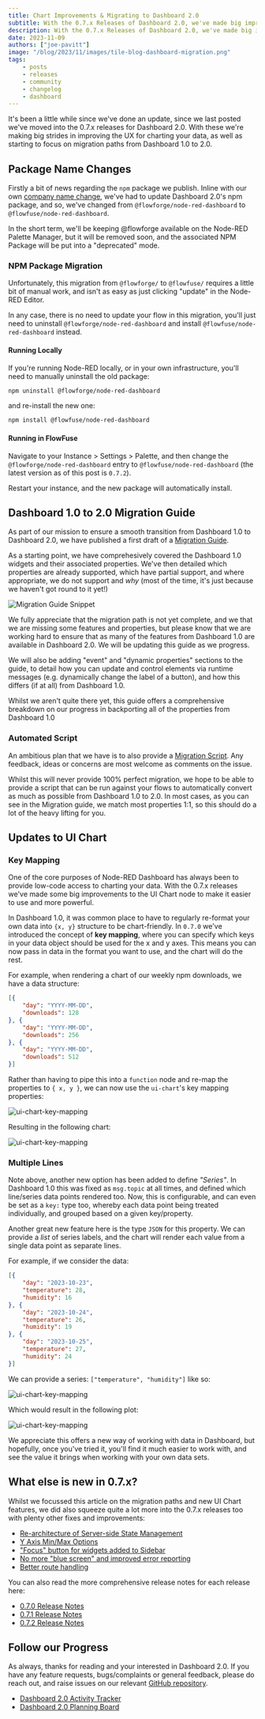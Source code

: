 ```yaml
---
title: Chart Improvements & Migrating to Dashboard 2.0
subtitle: With the 0.7.x Releases of Dashboard 2.0, we've made big improvements to Charts, generated a migration guide, and much more...
description: With the 0.7.x Releases of Dashboard 2.0, we've made big improvements to Charts, generated a migration guide, and much more...
date: 2023-11-09
authors: ["joe-pavitt"]
image: "/blog/2023/11/images/tile-blog-dashboard-migration.png"
tags:
    - posts
    - releases
    - community
    - changelog
    - dashboard
---
```


It's been a little while since we've done an update, since we last posted we've moved into the 0.7.x releases for Dashboard 2.0. With these we're making big strides in improving the UX for charting your data, as well as starting to focus on migration paths from Dashboard 1.0 to 2.0.

<!--more-->

## Package Name Changes

Firstly a bit of news regarding the `npm` package we publish. Inline with our own [company name change](https://flowfuse.com/blog/2023/08/flowforge-is-now-flowfuse), we've had to update Dashboard 2.0's npm package, and so, we've changed from `@flowforge/node-red-dashboard` to `@flowfuse/node-red-dashboard`.

In the short term, we'll be keeping @flowforge available on the Node-RED Palette Manager, but it will be removed soon, and the associated NPM Package will be put into a "deprecated" mode.

### NPM Package Migration

Unfortunately, this migration from `@flowforge/` to `@flowfuse/` requires a little bit of manual work, and isn't as easy as just clicking "update" in the Node-RED Editor.

In any case, there is no need to update your flow in this migration, you'll just need to uninstall `@flowforge/node-red-dashboard` and install `@flowfuse/node-red-dashboard` instead.

#### Running Locally

If you're running Node-RED locally, or in your own infrastructure, you'll need to manually uninstall the old package:

```bash
npm uninstall @flowforge/node-red-dashboard
```

and re-install the new one:

```bash
npm install @flowfuse/node-red-dashboard
```

#### Running in FlowFuse

Navigate to your Instance > Settings > Palette, and then change the `@flowforge/node-red-dashboard` entry to `@flowfuse/node-red-dashboard` (the latest version as of this post is `0.7.2`).

Restart your instance, and the new package will automatically install.

## Dashboard 1.0 to 2.0 Migration Guide

As part of our mission to ensure a smooth transition from Dashboard 1.0 to Dashboard 2.0, we have published a first draft of a [Migration Guide](https://dashboard.flowfuse.com/user/migration.html).

As a starting point, we have comprehesively covered the Dashboard 1.0 widgets and their associated properties. We've then detailed which properties are already supported, which have partial support, and where appropriate, we do not support and _why_ (most of the time, it's just because we haven't got round to it yet!)

![Migration Guide Snippet](./images/migration-guide-snippet.png)

We fully appreciate that the migration path is not yet complete, and we that we are missing some features and properties, but please know that we are working hard to ensure that as many of the features from Dashboard 1.0 are available in Dashboard 2.0. We will be updating this guide as we progress. 

We will also be adding "event" and "dynamic properties" sections to the guide, to detail how you can update and control elements via runtime messages (e.g. dynamically change the label of a button), and how this differs (if at all) from Dashboard 1.0.

Whilst we aren't quite there yet, this guide offers a comprehensive breakdown on our progress in backporting all of the properties from Dashboard 1.0

### Automated Script

An ambitious plan that we have is to also provide a [Migration Script](https://github.com/FlowFuse/node-red-dashboard/issues/261). Any feedback, ideas or concerns are most welcome as comments on the issue.

Whilst this will never provide 100% perfect migration, we hope to be able to provide a script that can be run against your flows to automatically convert as much as possible from Dashboard 1.0 to 2.0. In most cases, as you can see in the Migration guide, we match most properties 1:1, so this should do a lot of the heavy lifting for you.

## Updates to UI Chart

### Key Mapping

One of the core purposes of Node-RED Dashboard has always been to provide low-code access to charting your data. With the 0.7.x releases we've made some big improvements to the UI Chart node to make it easier to use and more powerful. 

In Dashboard 1.0, it was common place to have to regularly re-format your own data into `{x, y}` structure to be chart-friendly. In `0.7.0` we've introduced the concept of **key mapping**, where you can specify which keys in your data object should be used for the x and y axes. This means you can now pass in data in the format you want to use, and the chart will do the rest.

For example, when rendering a chart of our weekly npm downloads, we have a data structure:

```json
[{
    "day": "YYYY-MM-DD",
    "downloads": 128
}, {
    "day": "YYYY-MM-DD",
    "downloads": 256
}, {
    "day": "YYYY-MM-DD",
    "downloads": 512
}]
```

Rather than having to pipe this into a `function` node and re-map the properties to `{ x, y }`, we can now use the `ui-chart`'s key mapping properties:

![ui-chart-key-mapping](./images/ui-chart-keymap-properties.png)

Resulting in the following chart:

![ui-chart-key-mapping](./images/ui-chart-mapping.png)

### Multiple Lines

Note above, another new option has been added to define _"Series"_. In Dashboard 1.0 this was fixed as `msg.topic` at all times, and defined which line/series data points rendered too. Now, this is configurable, and can even be set as a `key:` type too, whereby each data point being treated individually, and grouped based on a given key/property.

Another great new feature here is the type `JSON` for this property. We can provide a _list_ of series labels, and the chart will render each value from a single data point as separate lines.

For example, if we consider the data:

```json
[{
    "day": "2023-10-23",
    "temperature": 28,
    "humidity": 16
}, {
    "day": "2023-10-24",
    "temperature": 26,
    "humidity": 19
}, {
    "day": "2023-10-25",
    "temperature": 27,
    "humidity": 24
}]
```

We can provide a series: `["temperature", "humidity"]` like so:

![ui-chart-key-mapping](./images/ui-chart-series-property.png)

Which would result in the following plot:

![ui-chart-key-mapping](./images/ui-chart-multipoint.png)

We appreciate this offers a new way of working with data in Dashboard, but hopefully, once you've tried it, you'll find it much easier to work with, and see the value it brings when working with your own data sets.

## What else is new in 0.7.x?

Whilst we focussed this article on the migration paths and new UI Chart features, we did also squeeze quite a lot more into the 0.7.x releases too with plenty other fixes and improvements:

- [Re-architecture of Server-side State Management](https://github.com/FlowFuse/node-red-dashboard/pull/279)
- [Y Axis Min/Max Options](https://github.com/FlowFuse/node-red-dashboard/pull/327)
- ["Focus" button for widgets added to Sidebar](https://github.com/FlowFuse/node-red-dashboard/pull/320)
- [No more "blue screen" and improved error reporting](https://github.com/FlowFuse/node-red-dashboard/pull/310)
- [Better route handling](https://github.com/FlowFuse/node-red-dashboard/pull/301)


You can also read the more comprehensive release notes for each release here:

- [0.7.0 Release Notes](https://github.com/FlowFuse/node-red-dashboard/releases/tag/v0.7.0)
- [0.7.1 Release Notes](https://github.com/FlowFuse/node-red-dashboard/releases/tag/v0.7.1)
- [0.7.2 Release Notes](https://github.com/FlowFuse/node-red-dashboard/releases/tag/v0.7.2)

## Follow our Progress

As always, thanks for reading and your interested in Dashboard 2.0. If you have any feature requests, bugs/complaints or general feedback, please do reach out, and raise issues on our relevant [GitHub repository](https://github.com/FlowFuse/node-red-dashboard).

- [Dashboard 2.0 Activity Tracker](https://github.com/orgs/FlowFuse/projects/15/views/1)
- [Dashboard 2.0 Planning Board](https://github.com/orgs/FlowFuse/projects/15/views/4)